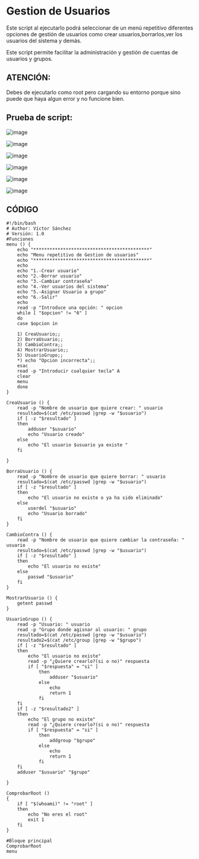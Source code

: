 # Gestion de Usuarios
Este script al ejecutarlo podrá seleccionar de un menú repetitivo diferentes opciones de gestión de usuarios como crear usuarios,borrarlos,ver los usuarios del sistema y demás.

Este script permite facilitar la administración y gestión de cuentas de usuarios y grupos. 

## **ATENCIÓN:**

Debes de ejecutarlo como root pero cargando su entorno porque sino puede que haya algun error y no funcione bien.


## **Prueba de script:**
![image](https://user-images.githubusercontent.com/74706392/116101711-5aa1b700-a6ae-11eb-8eea-d7d975799348.png)

![image](https://user-images.githubusercontent.com/74706392/116101787-6b522d00-a6ae-11eb-8163-41796eaa7f1c.png)

![image](https://user-images.githubusercontent.com/74706392/116101922-8a50bf00-a6ae-11eb-99b4-8ad8a88a238c.png)

![image](https://user-images.githubusercontent.com/74706392/116102041-a18fac80-a6ae-11eb-9cf2-eba5550b359a.png)

![image](https://user-images.githubusercontent.com/74706392/116101503-2af2af00-a6ae-11eb-98af-82f81a327fcc.png)

![image](https://user-images.githubusercontent.com/74706392/116101592-3d6ce880-a6ae-11eb-90ec-bd5f5300dbd7.png)



## CÓDIGO

```
#!/bin/bash
# Author: Víctor Sánchez
# Versión: 1.0
#Funciones
menu () {
    echo "*******************************************"
    echo "Menu repetitivo de Gestion de usuarios"
    echo "*******************************************"
    echo
    echo "1.-Crear usuario"
    echo "2.-Borrar usuario"
    echo "3.-Cambiar contraseña"
    echo "4.-Ver usuarios del sistema"
    echo "5.-Asignar Usuario a grupo"
    echo "6.-Salir"
    echo
    read -p "Introduce una opción: " opcion
    while [ "$opcion" != "6" ]
    do
    case $opcion in 
    
    1) CreaUsuario;;
    2) BorraUsuario;;
    3) CambioContra;;
    4) MostrarUsuario;;
    5) UsuarioGrupo;;
    *) echo "Opcion incorrecta";;
    esac
    read -p "Introducir cualquier tecla" A
    clear
    menu
    done
}

CreaUsuario () {
    read -p "Nombre de usuario que quiere crear: " usuario
    resultado=$(cat /etc/passwd |grep -w "$usuario")
    if [ -z "$resultado" ]
    then
        adduser "$usuario"
        echo "Usuario creado"
    else
        echo "El usuario $usuario ya existe "
    fi
    
}

BorraUsuario () {
    read -p "Nombre de usuario que quiere borrar: " usuario
    resultado=$(cat /etc/passwd |grep -w "$usuario")
    if [ -z "$resultado" ]
    then
        echo "El usuario no existe o ya ha sido eliminado"
    else
        userdel "$usuario"
        echo "Usuario borrado"
    fi
}

CambioContra () {
    read -p "Nombre de usuario que quiere cambiar la contraseña: " usuario
    resultado=$(cat /etc/passwd |grep -w "$usuario")
    if [ -z "$resultado" ]
    then
        echo "El usuario no existe"
    else
        passwd "$usuario"
    fi
}

MostrarUsuario () {
    getent passwd
}

UsuarioGrupo () {
    read -p "Usuario: " usuario
    read -p "Grupo donde agisnar al usuario: " grupo
    resultado=$(cat /etc/passwd |grep -w "$usuario")
    resultado2=$(cat /etc/group |grep -w "$grupo")
    if [ -z "$resultado" ]
    then
        echo "El usuario no existe"
        read -p "¿Quiere crearlo?(si o no)" respuesta
        if [ "$respuesta" = "si" ]
            then
                adduser "$usuario"
            else
                echo
                return 1
            fi
    fi
    if [ -z "$resultado2" ]
    then
        echo "El grupo no existe"
        read -p "¿Quiere crearlo?(si o no)" respuesta
        if [ "$respuesta" = "si" ]
            then
                addgroup "$grupo"
            else
                echo
                return 1
            fi
    fi
    adduser "$usuario" "$grupo"

}

ComprobarRoot ()
{
    if [ "$(whoami)" != "root" ]
    then
        echo "No eres el root"
        exit 1
    fi
}

#Bloque principal
ComprobarRoot
menu


```
